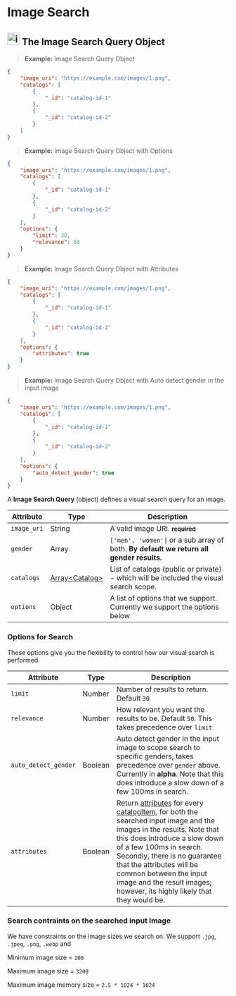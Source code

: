 
# Image Search

## <img src="images/image-search_icon.png" alt="image-search_icon" width="28px" height="auto"> The Image Search Query Object

> **Example:** Image Search Query Object

```json
{
	"image_uri": "https://example.com/images/1.png",
	"catalogs": [
	    {
	        "_id": "catalog-id-1"
	    },
	    {
	        "_id": "catalog-id-2"
	    }
	]
}
```

> **Example:** Image Search Query Object with Options

```json
{
    "image_uri": "https://example.com/images/1.png",
    "catalogs": [
        {
            "_id": "catalog-id-1"
        },
        {
            "_id": "catalog-id-2"
        }
    ],
    "options": {
        "limit": 30,
        "relevance": 50
    }
}
```

> **Example:** Image Search Query Object with Attributes

```json
{
    "image_uri": "https://example.com/images/1.png",
    "catalogs": [
        {
            "_id": "catalog-id-1"
        },
        {
            "_id": "catalog-id-2"
        }
    ],
    "options": {
        "attributes": true
    }
}
```

> **Example:** Image Search Query Object with Auto detect gender in the input image

```json
{
    "image_uri": "https://example.com/images/1.png",
    "catalogs": [
        {
            "_id": "catalog-id-1"
        },
        {
            "_id": "catalog-id-2"
        }
    ],
    "options": {
        "auto_detect_gender": true
    }
}
```

A **Image Search Query** (object) defines a visual search query for an image.

Attribute 		| Type 									| Description
------- 		| -------								| -------
`image_uri` 	| String								| A valid image URI. **<small>required</small>**
`gender`        | Array                                 | `['men', 'women']` or a sub array of both. __By default we return all gender results.__
`catalogs` 		| [Array&lt;Catalog&gt;](#catalog)		| List of catalogs (public or private) - which will be included the visual search scope.
`options`       | Object                                | A list of options that we support. Currently we support the options below

### Options for Search

These options give you the flexibility to control how our visual search is performed.

Attribute               | Type                                  | Description
-------                 | -------                               | -------
`limit`                 | Number                                | Number of results to return. Default `30`
`relevance`             | Number                                | How relevant you want the results to be. Default `50`. This takes precedence over `limit`
`auto_detect_gender`    | Boolean                               | Auto detect gender in the input image to scope search to specific genders, takes precedence over `gender` above. Currently in **alpha**. Note that this does introduce a slow down of a few 100ms in search.
`attributes`            | Boolean                               | Return [attributes](#supported-attributes) for every [catalogItem](#catalog-items), for both the searched input image and the images in the results. Note that this does introduce a slow down of a few 100ms in search. Secondly, there is no guarantee that the attributes will be common between the input image and the result images; however, its highly likely that they would be.

### Search contraints on the searched input Image

We have constraints on the image sizes we search on. We support `.jpg`, `.jpeg`, `.png`, `.webp` and

Minimum image size = `100`

Maximum image size = `3200`

Maximum image memory size = `2.5 * 1024 * 1024`

